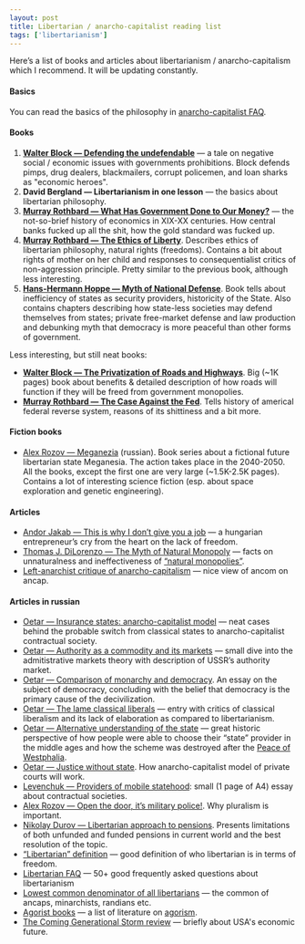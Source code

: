 ```yaml
---
layout: post
title: Libertarian / anarcho-capitalist reading list
tags: ['libertarianism']
---
```


Here’s a list of books and articles about libertarianism / anarcho-capitalism which I recommend. It will be updating constantly.

#### Basics

You can read the basics of the philosophy in [anarcho-capitalist FAQ](http://www.ozarkia.net/bill/anarchism/faq.html).

#### Books

1. [**Walter Block — Defending the undefendable**](http://mises.org/document/3490/Defending-the-Undefendable) — a tale on negative social / economic issues with governments prohibitions. Block defends pimps, drug dealers, blackmailers, corrupt policemen, and loan sharks as "economic heroes".
2. **David Bergland — Libertarianism in one lesson** — the basics about libertarian philosophy.
3. [**Murray Rothbard — What Has Government Done to Our Money?**](http://mises.org/document/617/What-Has-Government-Done-to-Our-Money) — the not-so-brief history of economics in XIX-XX centuries. How central banks fucked up all the shit, how the gold standard was fucked up.
4. [**Murray Rothbard — The Ethics of Liberty**](http://mises.org/document/1179/The-Ethics-of-Liberty). Describes ethics of libertarian philosophy, natural rights (freedoms). Contains a bit about rights of mother on her child and responses to consequentialist critics of non-aggression principle. Pretty similar to the previous book, although less interesting.
5. [**Hans-Hermann Hoppe — Myth of National Defense**](http://mises.org/document/1092/Myth-of-National-Defense-The-Essays-on-the-Theory-and-History-of-Security-Production). Book tells about inefficiency of states as security providers, historicity of the State. Also contains chapters describing how state-less societies may defend themselves from states; private free-market defense and law production and debunking myth that democracy is more peaceful than other forms of government.

Less interesting, but still neat books:

* [**Walter Block — The Privatization of Roads and Highways**](http://mises.org/document/4084/The-Privatization-of-Roads-and-Highways). Big (~1K pages) book about benefits & detailed description of how roads will function if they will be freed from government monopolies.
* [**Murray Rothbard — The Case Against the Fed**](http://mises.org/document/3430/The-Case-Against-the-Fed). Tells history of americal federal reverse system, reasons of its shittiness and a bit more.

#### Fiction books

* [Alex Rozov — Meganezia](http://lib.rus.ec/b/122647) (russian). Book series about a fictional future libertarian state Meganesia. The action takes place in the 2040-2050. All the books, except the first one are very large (~1.5K-2.5K pages). Contains a lot of interesting science fiction (esp. about space exploration and genetic engineering).

#### Articles

* [Andor Jakab — This is why I don’t give you a job](http://andorjakab.blog.hu/2012/01/06/this_is_why_i_don_t_give_you_a_job) — a hungarian entrepreneur’s cry from the heart on the lack of freedom.
* [Thomas J. DiLorenzo — The Myth of Natural Monopoly](http://mises.org/daily/5266/) — facts on unnaturalness and ineffectiveness of [“natural monopolies”](http://en.wikipedia.org/wiki/Natural_monopoly).
* [Left-anarchist critique of anarcho-capitalism](http://www.infoshop.org/AnarchistFAQSectionF) — nice view of ancom on ancap.

#### Articles in russian

* [Oetar — Insurance states: anarcho-capitalist model](http://oetar.livejournal.com/21022.html) — neat cases behind the probable switch from classical states to anarcho-capitalist contractual society.
* [Oetar — Authority as a commodity and its markets](http://oetar.livejournal.com/3646.html) — small dive into the admitistrative markets theory with description of USSR’s authority market.
* [Oetar — Comparison of monarchy and democracy](http://oetar.livejournal.com/1673.html). An essay on the subject of democracy, concluding with the belief that democracy is the primary cause of the decivilization.
* [Oetar — The lame classical liberals](http://oetar.livejournal.com/36217.html) — entry with critics of classical liberalism and its lack of elaboration as compared to libertarianism.
* [Oetar — Alternative understanding of the state](http://oetar.livejournal.com/8785.html) — great historic perspective of how people were able to choose their “state” provider in the middle ages and how the scheme was destroyed after the [Peace of Westphalia](http://en.wikipedia.org/wiki/Peace_of_Westphalia).
* [Oetar — Justice without state](http://oetar.livejournal.com/2020.html). How anarcho-capitalist model of private courts will work.
* [Levenchuk — Providers of mobile statehood](http://offline.computerra.ru/print/offline/1999/320/3326/): small (1 page of A4) essay about contractual societies.
* [Alex Rozov — Open the door, it’s military police!](http://alex-rozoff.livejournal.com/8522.html). Why pluralism is important.
* [Nikolay Durov — Libertarian approach to pensions](https://vk.com/pages?oid=-38801166&amp;p=%D0%9F%D0%B5%D0%BD%D1%81%D0%B8%D0%BE%D0%BD%D0%BD%D0%B0%D1%8F_%D1%81%D0%B8%D1%81%D1%82%D0%B5%D0%BC%D0%B0). Presents limitations of both unfunded and funded pensions in current world and the best resolution of the topic.
* [“Libertarian” definition](http://rln.fm/2012/06/libertarianstvo-i-libertarianec-34502/) — good definition of who libertarian is in terms of freedom.
* [Libertarian FAQ](http://liber.wikidot.com/) — 50+ good frequently asked questions about libertarianism
* [Lowest common denominator of all libertarians](http://oetar.livejournal.com/66093.html) — the common of ancaps, minarchists, randians etc.
* [Agorist books](http://sci-geek.livejournal.com/7323.html) — a list of literature on [agorism](http://en.wikipedia.org/wiki/Agorism).
* [The Coming Generational Storm review](http://kuznetsov.livejournal.com/45231.html) — briefly about USA's economic future.
